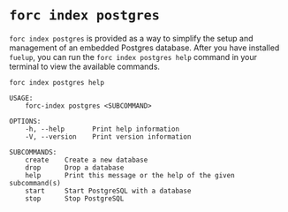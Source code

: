 # `forc index postgres`

`forc index postgres` is provided as a way to simplify the setup and management of an embedded Postgres database. After you have installed `fuelup`, you can run the `forc index postgres help` command in your terminal to view the available commands.

```text
forc index postgres help
```

```text
USAGE:
    forc-index postgres <SUBCOMMAND>

OPTIONS:
    -h, --help       Print help information
    -V, --version    Print version information

SUBCOMMANDS:
    create    Create a new database
    drop      Drop a database
    help      Print this message or the help of the given subcommand(s)
    start     Start PostgreSQL with a database
    stop      Stop PostgreSQL
```
